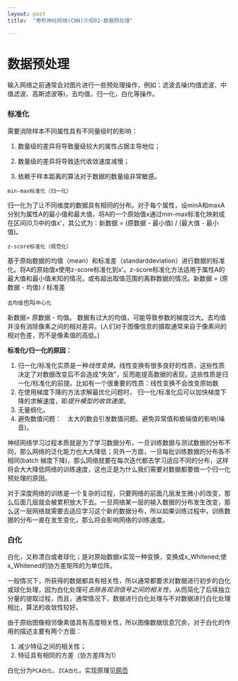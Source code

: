 ```yaml
---
layout: post
title:  "卷积神经网络(CNN)介绍02-数据预处理"

---
```


# 数据预处理

输入网络之前通常会对图片进行一些预处理操作，例如：滤波去噪(均值滤波、中值滤波、高斯滤波等)，去均值，归一化，白化等操作。


### 标准化


需要消除样本不同属性具有不同量级时的影响：

1) 数量级的差异将导致量级较大的属性占据主导地位；

2) 数量级的差异将导致迭代收敛速度减慢；

3) 依赖于样本距离的算法对于数据的数量级非常敏感。

`min-max标准化（归一化）`

归一化为了让不同维度的数据具有相同的分布。对于每个属性，设minA和maxA分别为属性A的最小值和最大值，将A的一个原始值x通过min-max标准化映射成在区间[0,1]中的值x'，其公式为：新数据 = (原数据 - 最小值) / (最大值 - 最小值)。

`z-score标准化（规范化）`

基于原始数据的均值（mean）和标准差（standarddeviation）进行数据的标准化。将A的原始值x使用z-score标准化到x'。z-score标准化方法适用于属性A的最大值和最小值未知的情况，或有超出取值范围的离群数据的情况。新数据 = (原数据 - 均值) / 标准差

`去均值`也叫`中心化`

新数据= 原数据 - 均值。 数据有过大的均值，可能导致参数的梯度过大。去均值并没有消除像素之间的相对差异。(人们对于图像信息的摄取通常来自于像素间的相对色差，而不是像素值的高低。)



**标准化/归一化的原因：**

1. 归一化/标准化实质是一种*线性变换*，线性变换有很多良好的性质，这些性质决定了对数据改变后不会造成“失效”，反而能提高数据的表现，这些性质是归一化/标准化的前提。比如有一个很重要的性质：线性变换不会改变原始数
2. 在使用梯度下降的方法求解最优化问题时， 归一化/标准化后可以加快梯度下降的求解速度，即*提升模型的收敛速度*。
3. 无量纲化。
4. 避免数值问题： 太大的数会引发数值问题。避免异常值和极端值的影响(噪音)。

神经网络学习过程本质就是为了学习数据分布，一旦训练数据与测试数据的分布不同，那么网络的泛化能力也大大降低；另外一方面，一旦每批训练数据的分布各不相同(batch 梯度下降)，那么网络就要在每次迭代都去学习适应不同的分布，这样将会大大降低网络的训练速度，这也正是为什么我们需要对数据都要做一个归一化预处理的原因。


对于深度网络的训练是一个复杂的过程，只要网络的前面几层发生微小的改变，那么后面几层就会被累积放大下去。一旦网络某一层的输入数据的分布发生改变，那么这一层网络就需要去适应学习这个新的数据分布，所以如果训练过程中，训练数据的分布一直在发生变化，那么将会影响网络的训练速度。


### 白化

白化，又称漂白或者球化；是对原始数据x实现一种变换，变换成x_Whitened;使x_Whitened的协方差矩阵的为单位阵。

一般情况下，所获得的数据都具有相关性，所以通常都要求对数据进行初步的白化或球化处理，因为白化处理可*去除各观测信号之间的相关性*，从而简化了后续独立分量的提取过程，而且，通常情况下，数据进行白化处理与不对数据进行白化处理相比，算法的收敛性较好。


由于原始图像相邻像素值具有高度相关性，所以图像数据信息冗余，对于白化的作用的描述主要有两个方面：

1. 减少特征之间的相关性；
2. 特征具有相同的方差（协方差阵为1）

白化分为`PCA白化`、`ZCA白化`，实现原理见[网页](https://blog.csdn.net/lx_xin/article/details/81909038)

